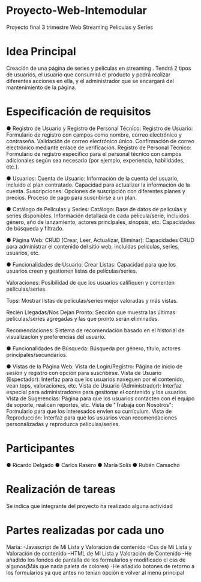 # Proyecto-Web-Intemodular
Proyecto final 3 trimestre Web Streaming Películas y Series

# Idea Principal
Creación de una página de series y películas en streaming .
Tendrá 2 tipos de usuarios, el usuario que consumirá el producto y podrá realizar diferentes
acciones en ella, y el administrador que se encargará del mantenimiento de la página.

# Especificación de requisitos
● Registro de Usuario y Registro de Personal Técnico:
Registro de Usuario:
Formulario de registro con campos como nombre, correo electrónico y contraseña.
Validación de correo electrónico único.
Confirmación de correo electrónico mediante enlace de verificación.
Registro de Personal Técnico:
Formulario de registro específico para el personal técnico con campos adicionales
según sea necesario (por ejemplo, experiencia, habilidades, etc.).

● Usuarios:
Cuenta de Usuario:
Información de la cuenta del usuario, incluido el plan contratado.
Capacidad para actualizar la información de la cuenta.
Suscripciones:
Opciones de suscripción con diferentes planes y precios.
Proceso de pago para suscribirse a un plan.

● Catálogo de Películas y Series:
Catálogo:
Base de datos de películas y series disponibles.
Información detallada de cada película/serie, incluidos género, año de lanzamiento,
actores principales, sinopsis, etc.
Capacidades de búsqueda y filtrado.

● Página Web:
CRUD (Crear, Leer, Actualizar, Eliminar):
Capacidades CRUD para administrar el contenido del sitio web, incluidas películas,
series, usuarios, etc.

● Funcionalidades de Usuario:
Crear Listas:
Capacidad para que los usuarios creen y gestionen listas de películas/series.

Valoraciones:
Posibilidad de que los usuarios califiquen y comenten películas/series.

Tops:
Mostrar listas de películas/series mejor valoradas y más vistas.

Recién Llegadas/Nos Dejan Pronto:
Sección que muestra las últimas películas/series agregadas y las que pronto serán
eliminadas.

Recomendaciones:
Sistema de recomendación basado en el historial de visualización y preferencias del
usuario.

● Funcionalidades de Búsqueda:
Búsqueda por género, título, actores principales/secundarios.

● Vistas de la Página Web:
Vista de Login/Registro:
Página de inicio de sesión y registro con opción para suscribirse.
Vista de Usuario (Espectador):
Interfaz para que los usuarios naveguen por el contenido, vean tops, valoraciones,
etc.
Vista de Usuario (Administrador):
Interfaz especial para administradores para gestionar el contenido y los usuarios.
Vista de Sugerencias:
Página para que los usuarios contacten con el equipo de soporte, realicen reportes,
etc.
Vista de "Trabaja con Nosotros":
Formulario para que los interesados envíen su currículum.
Vista de Reproducción:
Interfaz para que los usuarios vean recomendaciones personalizadas y reproduzca
películas/series.

# Participantes
● Ricardo Delgado
● Carlos Rasero
● María Solís
● Rubén Camacho

# Realización de tareas

Se indica que integrante del proyecto ha realizado alguna actividad

# Partes realizadas por cada uno
María:
-Javascript de Mi Lista y Valoracion de contenido
-Css de Mi Lista y Valoración de contenido
-HTML de MI Lista y Valoración de Contenido
-He añadido los fondos de pantalla de los formularios y modificado el css de algunos(Más que nada paleta de colores)
-He añadido botones de retorno a los formularios ya que antes no tenian opción e volver al menú principal
